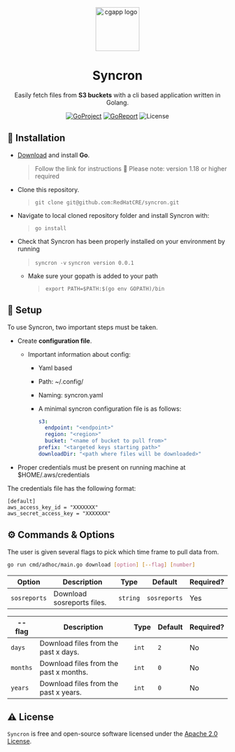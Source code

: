 <div align="center">
  <img alt="cgapp logo" src="https://seeklogo.com/images/G/go-logo-046185B647-seeklogo.com.png" width="100px"/>

# Syncron

Easily fetch files from **S3 buckets** with a cli based application written in Golang.

[![GoProject](https://img.shields.io/badge/Go-1.18+-00ADD8?style=for-the-badge&logo=go)](https://github.com/RedHatCRE/syncron) [![GoReport](https://img.shields.io/badge/Go_report-A+-success?style=for-the-badge&logo=none)](https://goreportcard.com/badge/github.com/redhatcre/syncron) ![License](https://img.shields.io/badge/license-apache_2.0-red?style=for-the-badge&logo=none)
</div>

## 🔧 Installation


- [Download](https://golang.org/dl/) and install **Go**. 
    > Follow the link for instructions
    > 🔔 Please note: version 1.18 or higher required
- Clone this repository.
    
    > `git clone git@github.com:RedHatCRE/syncron.git`

- Navigate to local cloned repository folder and install Syncron with:
    
    > `go install`

- Check that Syncron has been properly installed on your environment by running
    > `syncron -v`
    > `syncron version 0.0.1`

    - Make sure your gopath is added to your path
      >  `export PATH=$PATH:$(go env GOPATH)/bin`



## 📖 Setup

To use Syncron, two important steps must be taken.

- Create **configuration file**. 
    - Important information about config:
        - Yaml based
        - Path: ~/.config/
        - Naming: syncron.yaml
        - A minimal syncron configuration file is as follows:

            ```yaml
            s3:
              endpoint: "<endpoint>"
              region: "<region>"
              bucket: "<name of bucket to pull from>"
            prefix: "<targeted keys starting path>"
            downloadDir: "<path where files will be downloaded>"
            ```

- Proper credentials must be present on running machine at $HOME/.aws/credentials

The credentials file has the following format:

```
[default]
aws_access_key_id = "XXXXXXX"
aws_secret_access_key = "XXXXXXX"
```

## ⚙️ Commands & Options


The user is given several flags to pick which time frame to pull data from.

```bash
go run cmd/adhoc/main.go download [option] [--flag] [number]
```

| Option | Description                                              | Type   | Default | Required? |
|--------|----------------------------------------------------------|--------|---------|-----------|
| `sosreports`   | Download sosreports files.| `string` | `sosreports` | Yes        |

| --flag | Description                                              | Type   | Default | Required? |
|--------|----------------------------------------------------------|--------|---------|-----------|
| `days`   | Download files from the past x days. | `int` | `2` | No        |
| `months`   | Download files from the past x months. | `int` | `0` | No        |
| `years`   | Download files from the past x years. | `int` | `0` | No        |



## ⚠️ License

`Syncron` is free and open-source software licensed under the [Apache 2.0 License](https://github.com/RedHatCRE/syncron/blob/main/LICENSE). 
